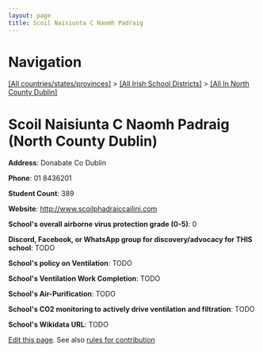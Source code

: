 ```yaml
---
layout: page
title: Scoil Naisiunta C Naomh Padraig
---
```

# Navigation

[[All countries/states/provinces]](../../..) > [[All Irish School Districts]](../..) > [[All In North County Dublin]](..)

# Scoil Naisiunta C Naomh Padraig (North County Dublin)

**Address**: Donabate Co Dublin

**Phone**: 01 8436201

**Student Count**: 389

**Website**: <http://www.scoilphadraiccailini.com>

**School's overall airborne virus protection grade (0-5)**: 0

**Discord, Facebook, or WhatsApp group for discovery/advocacy for THIS school**: TODO

**School's policy on Ventilation**: TODO

**School's Ventilation Work Completion**: TODO

**School's Air-Purification**: TODO

**School's CO2 monitoring to actively drive ventilation and filtration**: TODO

**School's Wikidata URL**: TODO


[Edit this page](https://github.com/ventilate-schools/Ireland/edit/main/./Dublin_North_County_Dublin/Scoil_Naisiunta_C_Naomh_Padraig.md). See also [rules for contribution](../../../contribution-rules/)